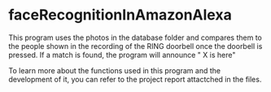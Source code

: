 # faceRecognitionInAmazonAlexa
This program uses the photos in the database folder and compares them to the people shown in the recording of the RING doorbell once the doorbell is pressed. If a match is found, the program will announce " X is here" 

To learn more about the functions used in this program and the development of it, you can refer to the project report attactched in the files.
